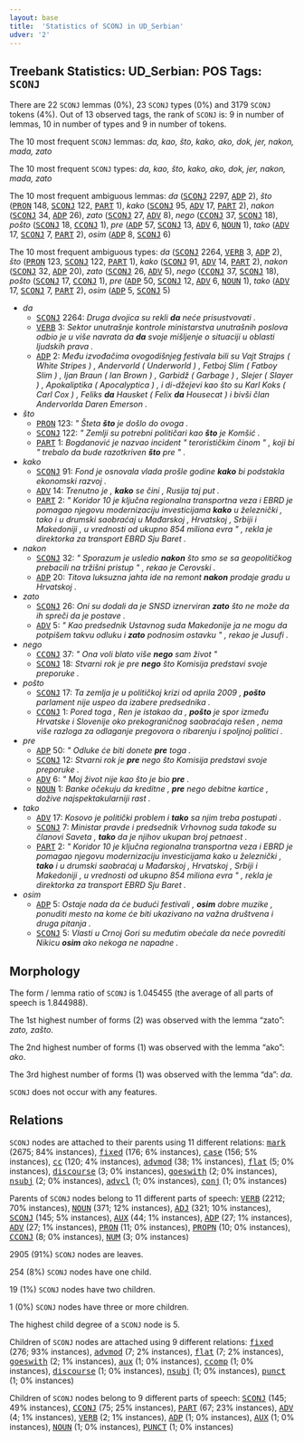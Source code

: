 ```yaml
---
layout: base
title:  'Statistics of SCONJ in UD_Serbian'
udver: '2'
---
```


## Treebank Statistics: UD_Serbian: POS Tags: `SCONJ`

There are 22 `SCONJ` lemmas (0%), 23 `SCONJ` types (0%) and 3179 `SCONJ` tokens (4%).
Out of 13 observed tags, the rank of `SCONJ` is: 9 in number of lemmas, 10 in number of types and 9 in number of tokens.

The 10 most frequent `SCONJ` lemmas: <em>da, kao, što, kako, ako, dok, jer, nakon, mada, zato</em>

The 10 most frequent `SCONJ` types:  <em>da, kao, što, kako, ako, dok, jer, nakon, mada, zato</em>

The 10 most frequent ambiguous lemmas: <em>da</em> (<tt><a href="sr-pos-SCONJ.html">SCONJ</a></tt> 2297, <tt><a href="sr-pos-ADP.html">ADP</a></tt> 2), <em>što</em> (<tt><a href="sr-pos-PRON.html">PRON</a></tt> 148, <tt><a href="sr-pos-SCONJ.html">SCONJ</a></tt> 122, <tt><a href="sr-pos-PART.html">PART</a></tt> 1), <em>kako</em> (<tt><a href="sr-pos-SCONJ.html">SCONJ</a></tt> 95, <tt><a href="sr-pos-ADV.html">ADV</a></tt> 17, <tt><a href="sr-pos-PART.html">PART</a></tt> 2), <em>nakon</em> (<tt><a href="sr-pos-SCONJ.html">SCONJ</a></tt> 34, <tt><a href="sr-pos-ADP.html">ADP</a></tt> 26), <em>zato</em> (<tt><a href="sr-pos-SCONJ.html">SCONJ</a></tt> 27, <tt><a href="sr-pos-ADV.html">ADV</a></tt> 8), <em>nego</em> (<tt><a href="sr-pos-CCONJ.html">CCONJ</a></tt> 37, <tt><a href="sr-pos-SCONJ.html">SCONJ</a></tt> 18), <em>pošto</em> (<tt><a href="sr-pos-SCONJ.html">SCONJ</a></tt> 18, <tt><a href="sr-pos-CCONJ.html">CCONJ</a></tt> 1), <em>pre</em> (<tt><a href="sr-pos-ADP.html">ADP</a></tt> 57, <tt><a href="sr-pos-SCONJ.html">SCONJ</a></tt> 13, <tt><a href="sr-pos-ADV.html">ADV</a></tt> 6, <tt><a href="sr-pos-NOUN.html">NOUN</a></tt> 1), <em>tako</em> (<tt><a href="sr-pos-ADV.html">ADV</a></tt> 17, <tt><a href="sr-pos-SCONJ.html">SCONJ</a></tt> 7, <tt><a href="sr-pos-PART.html">PART</a></tt> 2), <em>osim</em> (<tt><a href="sr-pos-ADP.html">ADP</a></tt> 8, <tt><a href="sr-pos-SCONJ.html">SCONJ</a></tt> 6)

The 10 most frequent ambiguous types:  <em>da</em> (<tt><a href="sr-pos-SCONJ.html">SCONJ</a></tt> 2264, <tt><a href="sr-pos-VERB.html">VERB</a></tt> 3, <tt><a href="sr-pos-ADP.html">ADP</a></tt> 2), <em>što</em> (<tt><a href="sr-pos-PRON.html">PRON</a></tt> 123, <tt><a href="sr-pos-SCONJ.html">SCONJ</a></tt> 122, <tt><a href="sr-pos-PART.html">PART</a></tt> 1), <em>kako</em> (<tt><a href="sr-pos-SCONJ.html">SCONJ</a></tt> 91, <tt><a href="sr-pos-ADV.html">ADV</a></tt> 14, <tt><a href="sr-pos-PART.html">PART</a></tt> 2), <em>nakon</em> (<tt><a href="sr-pos-SCONJ.html">SCONJ</a></tt> 32, <tt><a href="sr-pos-ADP.html">ADP</a></tt> 20), <em>zato</em> (<tt><a href="sr-pos-SCONJ.html">SCONJ</a></tt> 26, <tt><a href="sr-pos-ADV.html">ADV</a></tt> 5), <em>nego</em> (<tt><a href="sr-pos-CCONJ.html">CCONJ</a></tt> 37, <tt><a href="sr-pos-SCONJ.html">SCONJ</a></tt> 18), <em>pošto</em> (<tt><a href="sr-pos-SCONJ.html">SCONJ</a></tt> 17, <tt><a href="sr-pos-CCONJ.html">CCONJ</a></tt> 1), <em>pre</em> (<tt><a href="sr-pos-ADP.html">ADP</a></tt> 50, <tt><a href="sr-pos-SCONJ.html">SCONJ</a></tt> 12, <tt><a href="sr-pos-ADV.html">ADV</a></tt> 6, <tt><a href="sr-pos-NOUN.html">NOUN</a></tt> 1), <em>tako</em> (<tt><a href="sr-pos-ADV.html">ADV</a></tt> 17, <tt><a href="sr-pos-SCONJ.html">SCONJ</a></tt> 7, <tt><a href="sr-pos-PART.html">PART</a></tt> 2), <em>osim</em> (<tt><a href="sr-pos-ADP.html">ADP</a></tt> 5, <tt><a href="sr-pos-SCONJ.html">SCONJ</a></tt> 5)


* <em>da</em>
  * <tt><a href="sr-pos-SCONJ.html">SCONJ</a></tt> 2264: <em>Druga dvojica su rekli <b>da</b> neće prisustvovati .</em>
  * <tt><a href="sr-pos-VERB.html">VERB</a></tt> 3: <em>Sektor unutrašnje kontrole ministarstva unutrašnih poslova odbio je u više navrata da <b>da</b> svoje mišljenje o situaciji u oblasti ljudskih prava .</em>
  * <tt><a href="sr-pos-ADP.html">ADP</a></tt> 2: <em>Među izvođačima ovogodišnjeg festivala bili su Vajt Strajps ( White Stripes ) , Andervorld ( Underworld ) , Fetboj Slim ( Fatboy Slim ) , Ijan Braun ( Ian Brown ) , Garbidž ( Garbage ) , Slejer ( Slayer ) , Apokaliptika ( Apocalyptica ) , i di-džejevi kao što su Karl Koks ( Carl Cox ) , Feliks <b>da</b> Hausket ( Felix <b>da</b> Housecat ) i bivši član Andervorlda Daren Emerson .</em>
* <em>što</em>
  * <tt><a href="sr-pos-PRON.html">PRON</a></tt> 123: <em>" Šteta <b>što</b> je došlo do ovoga .</em>
  * <tt><a href="sr-pos-SCONJ.html">SCONJ</a></tt> 122: <em>" Zemlji su potrebni političari kao <b>što</b> je Komšić .</em>
  * <tt><a href="sr-pos-PART.html">PART</a></tt> 1: <em>Bogdanović je nazvao incident " terorističkim činom " , koji bi " trebalo da bude razotkriven <b>što</b> pre " .</em>
* <em>kako</em>
  * <tt><a href="sr-pos-SCONJ.html">SCONJ</a></tt> 91: <em>Fond je osnovala vlada prošle godine <b>kako</b> bi podstakla ekonomski razvoj .</em>
  * <tt><a href="sr-pos-ADV.html">ADV</a></tt> 14: <em>Trenutno je , <b>kako</b> se čini , Rusija taj put .</em>
  * <tt><a href="sr-pos-PART.html">PART</a></tt> 2: <em>" Koridor 10 je ključna regionalna transportna veza i EBRD je pomagao njegovu modernizaciju investicijama <b>kako</b> u železnički , tako i u drumski saobraćaj u Mađarskoj , Hrvatskoj , Srbiji i Makedoniji , u vrednosti od ukupno 854 miliona evra " , rekla je direktorka za transport EBRD Sju Baret .</em>
* <em>nakon</em>
  * <tt><a href="sr-pos-SCONJ.html">SCONJ</a></tt> 32: <em>" Sporazum je usledio <b>nakon</b> što smo se sa geopolitičkog prebacili na tržišni pristup " , rekao je Cerovski .</em>
  * <tt><a href="sr-pos-ADP.html">ADP</a></tt> 20: <em>Titova luksuzna jahta ide na remont <b>nakon</b> prodaje gradu u Hrvatskoj .</em>
* <em>zato</em>
  * <tt><a href="sr-pos-SCONJ.html">SCONJ</a></tt> 26: <em>Oni su dodali da je SNSD iznerviran <b>zato</b> što ne može da ih spreči da je postave .</em>
  * <tt><a href="sr-pos-ADV.html">ADV</a></tt> 5: <em>" Kao predsednik Ustavnog suda Makedonije ja ne mogu da potpišem takvu odluku i <b>zato</b> podnosim ostavku " , rekao je Jusufi .</em>
* <em>nego</em>
  * <tt><a href="sr-pos-CCONJ.html">CCONJ</a></tt> 37: <em>" Ona voli blato više <b>nego</b> sam život "</em>
  * <tt><a href="sr-pos-SCONJ.html">SCONJ</a></tt> 18: <em>Stvarni rok je pre <b>nego</b> što Komisija predstavi svoje preporuke .</em>
* <em>pošto</em>
  * <tt><a href="sr-pos-SCONJ.html">SCONJ</a></tt> 17: <em>Ta zemlja je u političkoj krizi od aprila 2009 , <b>pošto</b> parlament nije uspeo da izabere predsednika .</em>
  * <tt><a href="sr-pos-CCONJ.html">CCONJ</a></tt> 1: <em>Pored toga , Ren je istakao da , <b>pošto</b> je spor između Hrvatske i Slovenije oko prekograničnog saobraćaja rešen , nema više razloga za odlaganje pregovora o ribarenju i spoljnoj politici .</em>
* <em>pre</em>
  * <tt><a href="sr-pos-ADP.html">ADP</a></tt> 50: <em>" Odluke će biti donete <b>pre</b> toga .</em>
  * <tt><a href="sr-pos-SCONJ.html">SCONJ</a></tt> 12: <em>Stvarni rok je <b>pre</b> nego što Komisija predstavi svoje preporuke .</em>
  * <tt><a href="sr-pos-ADV.html">ADV</a></tt> 6: <em>" Moj život nije kao što je bio <b>pre</b> .</em>
  * <tt><a href="sr-pos-NOUN.html">NOUN</a></tt> 1: <em>Banke očekuju da kreditne , <b>pre</b> nego debitne kartice , dožive najspektakularniji rast .</em>
* <em>tako</em>
  * <tt><a href="sr-pos-ADV.html">ADV</a></tt> 17: <em>Kosovo je politički problem i <b>tako</b> sa njim treba postupati .</em>
  * <tt><a href="sr-pos-SCONJ.html">SCONJ</a></tt> 7: <em>Ministar pravde i predsednik Vrhovnog suda takođe su članovi Saveta , <b>tako</b> da je njihov ukupan broj petnaest .</em>
  * <tt><a href="sr-pos-PART.html">PART</a></tt> 2: <em>" Koridor 10 je ključna regionalna transportna veza i EBRD je pomagao njegovu modernizaciju investicijama kako u železnički , <b>tako</b> i u drumski saobraćaj u Mađarskoj , Hrvatskoj , Srbiji i Makedoniji , u vrednosti od ukupno 854 miliona evra " , rekla je direktorka za transport EBRD Sju Baret .</em>
* <em>osim</em>
  * <tt><a href="sr-pos-ADP.html">ADP</a></tt> 5: <em>Ostaje nada da će budući festivali , <b>osim</b> dobre muzike , ponuditi mesto na kome će biti ukazivano na važna društvena i druga pitanja .</em>
  * <tt><a href="sr-pos-SCONJ.html">SCONJ</a></tt> 5: <em>Vlasti u Crnoj Gori su međutim obećale da neće povrediti Nikicu <b>osim</b> ako nekoga ne napadne .</em>

## Morphology

The form / lemma ratio of `SCONJ` is 1.045455 (the average of all parts of speech is 1.844988).

The 1st highest number of forms (2) was observed with the lemma “zato”: <em>zato, zašto</em>.

The 2nd highest number of forms (1) was observed with the lemma “ako”: <em>ako</em>.

The 3rd highest number of forms (1) was observed with the lemma “da”: <em>da</em>.

`SCONJ` does not occur with any features.


## Relations

`SCONJ` nodes are attached to their parents using 11 different relations: <tt><a href="sr-dep-mark.html">mark</a></tt> (2675; 84% instances), <tt><a href="sr-dep-fixed.html">fixed</a></tt> (176; 6% instances), <tt><a href="sr-dep-case.html">case</a></tt> (156; 5% instances), <tt><a href="sr-dep-cc.html">cc</a></tt> (120; 4% instances), <tt><a href="sr-dep-advmod.html">advmod</a></tt> (38; 1% instances), <tt><a href="sr-dep-flat.html">flat</a></tt> (5; 0% instances), <tt><a href="sr-dep-discourse.html">discourse</a></tt> (3; 0% instances), <tt><a href="sr-dep-goeswith.html">goeswith</a></tt> (2; 0% instances), <tt><a href="sr-dep-nsubj.html">nsubj</a></tt> (2; 0% instances), <tt><a href="sr-dep-advcl.html">advcl</a></tt> (1; 0% instances), <tt><a href="sr-dep-conj.html">conj</a></tt> (1; 0% instances)

Parents of `SCONJ` nodes belong to 11 different parts of speech: <tt><a href="sr-pos-VERB.html">VERB</a></tt> (2212; 70% instances), <tt><a href="sr-pos-NOUN.html">NOUN</a></tt> (371; 12% instances), <tt><a href="sr-pos-ADJ.html">ADJ</a></tt> (321; 10% instances), <tt><a href="sr-pos-SCONJ.html">SCONJ</a></tt> (145; 5% instances), <tt><a href="sr-pos-AUX.html">AUX</a></tt> (44; 1% instances), <tt><a href="sr-pos-ADP.html">ADP</a></tt> (27; 1% instances), <tt><a href="sr-pos-ADV.html">ADV</a></tt> (27; 1% instances), <tt><a href="sr-pos-PRON.html">PRON</a></tt> (11; 0% instances), <tt><a href="sr-pos-PROPN.html">PROPN</a></tt> (10; 0% instances), <tt><a href="sr-pos-CCONJ.html">CCONJ</a></tt> (8; 0% instances), <tt><a href="sr-pos-NUM.html">NUM</a></tt> (3; 0% instances)

2905 (91%) `SCONJ` nodes are leaves.

254 (8%) `SCONJ` nodes have one child.

19 (1%) `SCONJ` nodes have two children.

1 (0%) `SCONJ` nodes have three or more children.

The highest child degree of a `SCONJ` node is 5.

Children of `SCONJ` nodes are attached using 9 different relations: <tt><a href="sr-dep-fixed.html">fixed</a></tt> (276; 93% instances), <tt><a href="sr-dep-advmod.html">advmod</a></tt> (7; 2% instances), <tt><a href="sr-dep-flat.html">flat</a></tt> (7; 2% instances), <tt><a href="sr-dep-goeswith.html">goeswith</a></tt> (2; 1% instances), <tt><a href="sr-dep-aux.html">aux</a></tt> (1; 0% instances), <tt><a href="sr-dep-ccomp.html">ccomp</a></tt> (1; 0% instances), <tt><a href="sr-dep-discourse.html">discourse</a></tt> (1; 0% instances), <tt><a href="sr-dep-nsubj.html">nsubj</a></tt> (1; 0% instances), <tt><a href="sr-dep-punct.html">punct</a></tt> (1; 0% instances)

Children of `SCONJ` nodes belong to 9 different parts of speech: <tt><a href="sr-pos-SCONJ.html">SCONJ</a></tt> (145; 49% instances), <tt><a href="sr-pos-CCONJ.html">CCONJ</a></tt> (75; 25% instances), <tt><a href="sr-pos-PART.html">PART</a></tt> (67; 23% instances), <tt><a href="sr-pos-ADV.html">ADV</a></tt> (4; 1% instances), <tt><a href="sr-pos-VERB.html">VERB</a></tt> (2; 1% instances), <tt><a href="sr-pos-ADP.html">ADP</a></tt> (1; 0% instances), <tt><a href="sr-pos-AUX.html">AUX</a></tt> (1; 0% instances), <tt><a href="sr-pos-NOUN.html">NOUN</a></tt> (1; 0% instances), <tt><a href="sr-pos-PUNCT.html">PUNCT</a></tt> (1; 0% instances)

